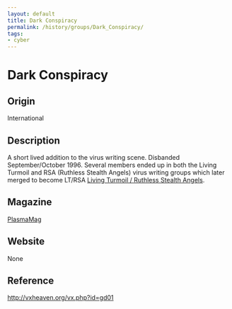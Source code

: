 ```yaml
---
layout: default
title: Dark Conspiracy
permalink: /history/groups/Dark_Conspiracy/
tags:
- cyber
---
```


Dark Conspiracy
===============

Origin
------
International

Description
-----------
A short lived addition to the virus writing scene. Disbanded September/October 1996. Several members ended up in both the Living Turmoil and RSA (Ruthless Stealth Angels) virus writing groups which later merged to become LT/RSA [Living Turmoil / Ruthless Stealth Angels](http://vxheaven.org/vx.php?id=gl02).

Magazine
--------
[PlasmaMag](http://vxheaven.org/vx.php?id=zp04)

Website
-------
None

Reference
---------
http://vxheaven.org/vx.php?id=gd01
